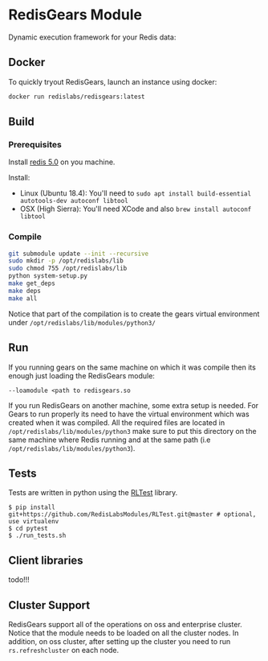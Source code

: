 # RedisGears Module
Dynamic execution framework for your Redis data:

## Docker

To quickly tryout RedisGears, launch an instance using docker:

```sh
docker run redislabs/redisgears:latest
```

## Build
### Prerequisites
Install [redis 5.0](https://redis.io/) on you machine.

Install:

* Linux (Ubuntu 18.4): You'll need to `sudo apt install build-essential autotools-dev autoconf libtool`
* OSX (High Sierra): You'll need XCode and also `brew install autoconf libtool`

### Compile
```bash
git submodule update --init --recursive
sudo mkdir -p /opt/redislabs/lib
sudo chmod 755 /opt/redislabs/lib
python system-setup.py
make get_deps
make deps
make all
```
Notice that part of the compilation is to create the gears virtual environment under `/opt/redislabs/lib/modules/python3/`

## Run
If you running gears on the same machine on which it was compile then its enough just loading the RedisGears module:

`--loamodule <path to redisgears.so`

If you run RedisGears on another machine, some extra setup is needed. For Gears to run properly its need to have the virtual environment which was created when it was compiled. All the required files are located in `/opt/redislabs/lib/modules/python3` make sure to put this directory on the same machine where Redis running and at the same path (i.e `/opt/redislabs/lib/modules/python3`).

## Tests
Tests are written in python using the [RLTest](https://github.com/RedisLabsModules/RLTest) library.
```
$ pip install git+https://github.com/RedisLabsModules/RLTest.git@master # optional, use virtualenv
$ cd pytest
$ ./run_tests.sh
```

## Client libraries

todo!!!

## Cluster Support
RedisGears support all of the operations on oss and enterprise cluster. Notice that the module needs to be loaded on all the cluster nodes. In addition, on oss cluster, after setting up the cluster you need to run `rs.refreshcluster` on each node.
